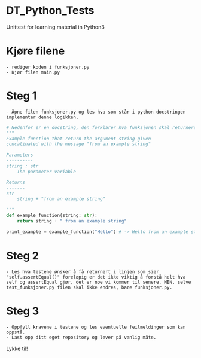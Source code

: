 # DT_Python_Tests
Unittest for learning material in Python3

# Kjøre filene
    - rediger koden i funksjoner.py
    - Kjør filen main.py

# Steg 1
    - Åpne filen funksjoner.py og les hva som står i python docstringen
    implementer denne logikken.
```py
# Nedenfor er en docstring, den forklarer hva funksjonen skal returnere
"""
Example function that return the argument string given 
concatinated with the message "from an example string"

Parameters
----------
string : str
    The parameter variable 

Returns
-------
str
    string + "from an example string"

"""
def example_function(string: str):
    return string + " from an example string"

print_example = example_function("Hello") # -> Hello from an example string

```

# Steg 2
    - Les hva testene ønsker å få returnert i linjen som sier "self.assertEqual()" foreløpig er det ikke viktig å forstå helt hva self og assertEqual gjør, det er noe vi kommer til senere. MEN, selve test_funksjoner.py filen skal ikke endres, bare funksjoner.py.

# Steg 3
    - Oppfyll kravene i testene og les eventuelle feilmeldinger som kan oppstå.
    - Last opp ditt eget repository og lever på vanlig måte.

Lykke til!
